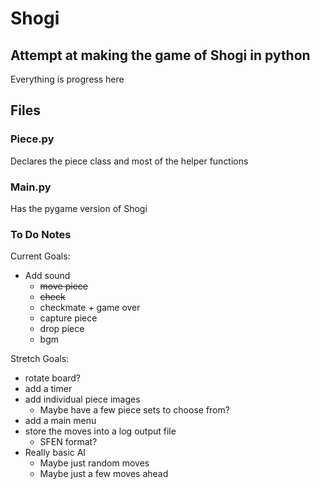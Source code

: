 # Shogi

## Attempt at making the game of Shogi in python

Everything is progress here

## Files

### Piece.py

Declares the piece class and most of the helper functions

### Main.py

Has the pygame version of Shogi

### To Do Notes


Current Goals:
- Add sound 
  - ~~move piece~~
  - ~~check~~
  - checkmate + game over 
  - capture piece
  - drop piece
  - bgm

Stretch Goals:
- rotate board?
- add a timer
- add individual piece images
  - Maybe have a few piece sets to choose from?
- add a main menu
- store the moves into a log output file
  - SFEN format?
- Really basic AI
  - Maybe just random moves
  - Maybe just a few moves ahead